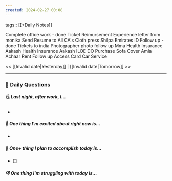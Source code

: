 ```yaml
---
created: 2024-02-27 00:08
---
```

tags:: [[+Daily Notes]]

Complete office work - done
Ticket Reimursement 
Experience letter from monika
Send Resume to All CA's
Cloth press
Shilpa Emirates ID Follow up - done
Tickets to india
Photographer photo follow up
Mma Health Insurance
Aakash Health Insurance
Aakash ILOE
DO Purchase
Sofa Cover
Amla Achaar
Rent Follow up
Access Card
Car Service

<< [[Invalid date|Yesterday]] | [[Invalid date|Tomorrow]] >>

---
### 📅 Daily Questions
##### 🌜 Last night, after work, I...
- 

##### 🙌 One thing I'm excited about right now is...
- 

##### 🚀 One+ thing I plan to accomplish today is...
- [ ] 

##### 👎 One thing I'm struggling with today is...
